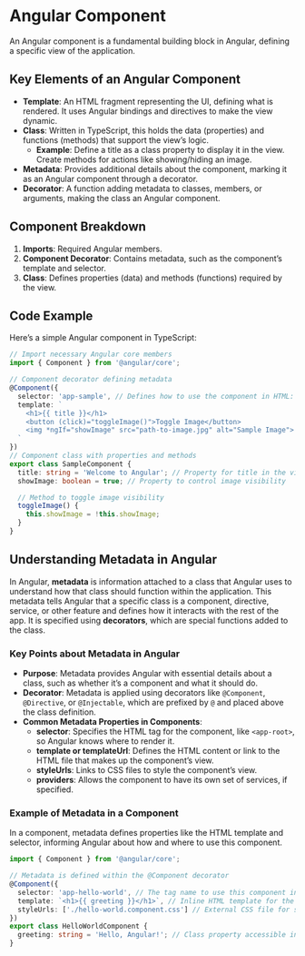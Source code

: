 # Angular Component

An Angular component is a fundamental building block in Angular, defining a specific view of the application.

## Key Elements of an Angular Component

- **Template**: An HTML fragment representing the UI, defining what is rendered. It uses Angular bindings and directives to make the view dynamic.
- **Class**: Written in TypeScript, this holds the data (properties) and functions (methods) that support the view’s logic.
  - **Example**: Define a title as a class property to display it in the view. Create methods for actions like showing/hiding an image.
- **Metadata**: Provides additional details about the component, marking it as an Angular component through a decorator.
- **Decorator**: A function adding metadata to classes, members, or arguments, making the class an Angular component.

## Component Breakdown

1. **Imports**: Required Angular members.
2. **Component Decorator**: Contains metadata, such as the component’s template and selector.
3. **Class**: Defines properties (data) and methods (functions) required by the view.

## Code Example

Here’s a simple Angular component in TypeScript:

```typescript
// Import necessary Angular core members
import { Component } from '@angular/core';

// Component decorator defining metadata
@Component({
  selector: 'app-sample', // Defines how to use the component in HTML: <app-sample></app-sample>
  template: `
    <h1>{{ title }}</h1>
    <button (click)="toggleImage()">Toggle Image</button>
    <img *ngIf="showImage" src="path-to-image.jpg" alt="Sample Image">
  `
})
// Component class with properties and methods
export class SampleComponent {
  title: string = 'Welcome to Angular'; // Property for title in the view
  showImage: boolean = true; // Property to control image visibility

  // Method to toggle image visibility
  toggleImage() {
    this.showImage = !this.showImage;
  }
}
```

## Understanding Metadata in Angular

In Angular, **metadata** is information attached to a class that Angular uses to understand how that class should function within the application. This metadata tells Angular that a specific class is a component, directive, service, or other feature and defines how it interacts with the rest of the app. It is specified using **decorators**, which are special functions added to the class.

### Key Points about Metadata in Angular

- **Purpose**: Metadata provides Angular with essential details about a class, such as whether it’s a component and what it should do.
- **Decorator**: Metadata is applied using decorators like `@Component`, `@Directive`, or `@Injectable`, which are prefixed by `@` and placed above the class definition.
- **Common Metadata Properties in Components**:
  - **selector**: Specifies the HTML tag for the component, like `<app-root>`, so Angular knows where to render it.
  - **template or templateUrl**: Defines the HTML content or link to the HTML file that makes up the component’s view.
  - **styleUrls**: Links to CSS files to style the component’s view.
  - **providers**: Allows the component to have its own set of services, if specified.

### Example of Metadata in a Component

In a component, metadata defines properties like the HTML template and selector, informing Angular about how and where to use this component.

```typescript
import { Component } from '@angular/core';

// Metadata is defined within the @Component decorator
@Component({
  selector: 'app-hello-world', // The tag name to use this component in HTML
  template: `<h1>{{ greeting }}</h1>`, // Inline HTML template for the component
  styleUrls: ['./hello-world.component.css'] // External CSS file for styling
})
export class HelloWorldComponent {
  greeting: string = 'Hello, Angular!'; // Class property accessible in the template
}
```

